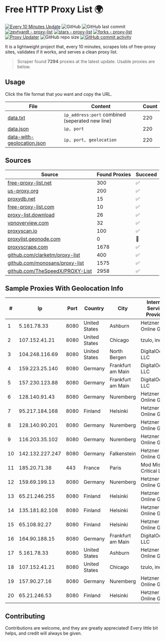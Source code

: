 
# Free HTTP Proxy List 🌍

[![Every 10 Minutes Update](https://github.com/mertguvencli/http-proxy-list/actions/workflows/main.yml/badge.svg?branch=main)](https://github.com/mertguvencli/http-proxy-list/actions/workflows/main.yml)
![GitHub](https://img.shields.io/github/license/mertguvencli/http-proxy-list)
![GitHub last commit](https://img.shields.io/github/last-commit/mertguvencli/http-proxy-list)
[![zevtyardt - proxy-list](https://img.shields.io/static/v1?label=zevtyardt&message=proxy-list&color=blue&logo=github)](https://github.com/zevtyardt/proxy-list "Go to GitHub repo")
[![stars - proxy-list](https://img.shields.io/github/stars/zevtyardt/proxy-list?style=social)](https://github.com/zevtyardt/proxy-list)
[![forks - proxy-list](https://img.shields.io/github/forks/zevtyardt/proxy-list?style=social)](https://github.com/zevtyardt/proxy-list)
[![Proxy Updater](https://github.com/zevtyardt/proxy-list/workflows/Proxy%20Updater/badge.svg)](https://github.com/zevtyardt/proxy-list/actions?query=workflow:"Proxy+Updater")
![GitHub repo size](https://img.shields.io/github/repo-size/zevtyardt/proxy-list)
[![GitHub commit activity](https://img.shields.io/github/commit-activity/m/zevtyardt/proxy-list?logo=commits)](https://github.com/zevtyardt/proxy-list/commits/main)

It is a lightweight project that, every 10 minutes, scrapes lots of free-proxy sites, validates if it works, and serves a clean proxy list.

> Scraper found **7294** proxies at the latest update. Usable proxies are below.

## Usage

Click the file format that you want and copy the URL.

|File|Content|Count|
|----|-------|-----|
|[data.txt](https://raw.githubusercontent.com/mertguvencli/http-proxy-list/main/proxy-list/data.txt)|`ip_address:port` combined (seperated new line)|220|
|[data.json](https://raw.githubusercontent.com/mertguvencli/http-proxy-list/main/proxy-list/data.json)|`ip, port`|220|
|[data-with-geolocation.json](https://raw.githubusercontent.com/mertguvencli/http-proxy-list/main/proxy-list/data-with-geolocation.json)|`ip, port, geolocation`|220|

## Sources

|Source|Found Proxies|Succeed|
|------|-------------|-------|
|[free-proxy-list.net](https://free-proxy-list.net)|300|✅|
|[us-proxy.org](https://www.us-proxy.org)|200|✅|
|[proxydb.net](http://proxydb.net)|15|✅|
|[free-proxy-list.com](https://free-proxy-list.com/?page=&port=&type%5B%5D=http&type%5B%5D=https&up_time=0&search=Search)|10|✅|
|[proxy-list.download](https://www.proxy-list.download/HTTP)|26|✅|
|[vpnoverview.com](https://vpnoverview.com/privacy/anonymous-browsing/free-proxy-servers)|32|✅|
|[proxyscan.io](https://www.proxyscan.io)|100|✅|
|[proxylist.geonode.com](https://proxylist.geonode.com/api/proxy-list?limit=300&page=1&sort_by=lastChecked&sort_type=desc&protocols=http,https)|0|🚫|
|[proxyscrape.com](https://api.proxyscrape.com/v2/?request=displayproxies&protocol=http&timeout=10000&country=all&ssl=all&anonymity=all)|1678|✅|
|[github.com/clarketm/proxy-list](https://raw.githubusercontent.com/clarketm/proxy-list/master/proxy-list-raw.txt)|400|✅|
|[github.com/monosans/proxy-list](https://raw.githubusercontent.com/monosans/proxy-list/main/proxies/http.txt)|1575|✅|
|[github.com/TheSpeedX/PROXY-List](https://raw.githubusercontent.com/TheSpeedX/PROXY-List/master/http.txt)|2958|✅|


## Sample Proxies With Geolocation Info

|#|Ip|Port|Country|City|Internet Service Provider|
|-|--|----|-------|----|-------------------------|
|1|5.161.78.33|8080|United States|Ashburn|Hetzner Online GmbH|
|2|107.152.41.21|8080|United States|Chicago|tzulo, inc.|
|3|104.248.116.69|8080|United States|North Bergen|DigitalOcean, LLC|
|4|159.223.25.140|8080|Germany|Frankfurt am Main|DigitalOcean, LLC|
|5|157.230.123.88|8080|Germany|Frankfurt am Main|DigitalOcean, LLC|
|6|128.140.91.43|8080|Germany|Nuremberg|Hetzner Online GmbH|
|7|95.217.184.168|8080|Finland|Helsinki|Hetzner Online GmbH|
|8|128.140.90.201|8080|Germany|Nuremberg|Hetzner Online GmbH|
|9|116.203.35.102|8080|Germany|Nuremberg|Hetzner Online GmbH|
|10|142.132.227.247|8080|Germany|Falkenstein|Hetzner Online GmbH|
|11|185.20.71.38|443|France|Paris|Mod Mission Critical LLC|
|12|159.69.199.13|8080|Germany|Nuremberg|Hetzner Online GmbH|
|13|65.21.246.255|8080|Finland|Helsinki|Hetzner Online GmbH|
|14|135.181.82.108|8080|Finland|Helsinki|Hetzner Online GmbH|
|15|65.108.92.27|8080|Finland|Helsinki|Hetzner Online GmbH|
|16|164.90.188.15|8080|Germany|Frankfurt am Main|DigitalOcean, LLC|
|17|5.161.78.33|8080|United States|Ashburn|Hetzner Online GmbH|
|18|107.152.41.21|8080|United States|Chicago|tzulo, inc.|
|19|157.90.27.16|8080|Germany|Nuremberg|Hetzner Online GmbH|
|20|65.21.246.53|8080|Finland|Helsinki|Hetzner Online GmbH|



## Contributing

Contributions are welcome, and they are greatly appreciated! Every
little bit helps, and credit will always be given.

